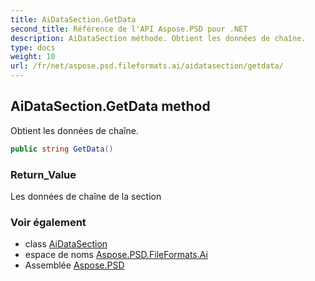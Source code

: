 ```yaml
---
title: AiDataSection.GetData
second_title: Référence de l'API Aspose.PSD pour .NET
description: AiDataSection méthode. Obtient les données de chaîne.
type: docs
weight: 10
url: /fr/net/aspose.psd.fileformats.ai/aidatasection/getdata/
---
```

## AiDataSection.GetData method

Obtient les données de chaîne.

```csharp
public string GetData()
```

### Return_Value

Les données de chaîne de la section

### Voir également

* class [AiDataSection](../)
* espace de noms [Aspose.PSD.FileFormats.Ai](../../aidatasection/)
* Assemblée [Aspose.PSD](../../../)


